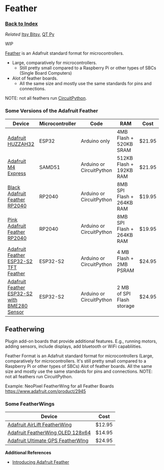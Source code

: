 
# Feather

### [Back to Index](index.md)

*Related* [Itsy Bitsy](itsy_bitsy.md), [QT Py](qt_py.md)


WIP


[Feather](https://learn.adafruit.com/adafruit-feather) is an Adafruit standard format for microcontrollers.

- Large, comparatively for microcontrollers.  
    - Still pretty small compared to a Raspberry Pi or other types of SBCs (Single Board Computers)
- Alot of feather boards.  
    - All the same size and mostly use the same standards for pins and connections.  

NOTE: not all feathers run [CircuitPython](../circuitpython/index.md).


### Some Versions of the Adafruit Feather

| Device                                                                                | Microcontroller | Code                     | RAM                       | Cost   |
| ------------------------------------------------------------------------------------- | --------------- | ------------------------ | ------------------------- | ------ |
| [Adafruit HUZZAH32](https://www.adafruit.com/product/3619)                            | ESP32           | Arduino only             | 4MB Flash + 520KB SRAM    | $21.95 |
| [Adafruit M4 Express](https://www.adafruit.com/product/3857)                          | SAMD51          | Arduino or CircuitPython | 512KB Flash + 192KB RAM   | $21.95 |
| [Black Adafruit Feather RP2040](https://www.adafruit.com/product/4884)                | RP2040          | Arduino or CircuitPython | 8MB SPI Flash + 264KB RAM | $19.95 |
| [Pink Adafruit Feather RP2040](https://www.adafruit.com/product/5299)                 | RP2040          | Arduino or CircuitPython | 8MB SPI Flash + 264KB RAM | $19.95 |
| [Adafruit Feather ESP32-S2 TFT Feather](https://www.adafruit.com/product/5300)        | ESP32-S2        | Arduino or CircuitPython | 4 MB Flash + 2MB PSRAM    | $24.95 |
| [Adafruit Feather ESP32-S2 with BME280 Sensor](https://www.adafruit.com/product/5303) | ESP32-S2        | Arduino or CircuitPython | 2 MB of SPI Flash storage | $24.95 |






## Featherwing

Plugin add-on boards that provide additional features.  E.g., running motors, adding sensors, include displays, add bluetooth or WiFi capabliities.

Feather Format is an Adafruit standard format for microcontrollers (Large, comparatively for microcontrollers.  It's still pretty small compared to a Raspberry Pi or other types of SBCs) 
Alot of feather boards.  All the same size and mostly use the same standards for pins and connections.  NOTE: not all feathers run CircuitPython.

Example:  NeoPixel FeatherWing for all Feather Boards https://www.adafruit.com/product/2945


### Some FeatherWings

| Device                                                                     | Cost   |
| -------------------------------------------------------------------------- | ------ |
| [Adafruit AirLift FeatherWing](https://www.adafruit.com/product/4264)      | $12.95 |
| [Adafruit FeatherWing OLED 128x64](https://www.adafruit.com/product/4650)  | $14.95 |
| [Adafruit Ultimate GPS FeatherWIng](https://www.adafruit.com/product/3133) | $24.95 |



**Additional References**

- [Introducing Adafruit Feather](https://learn.adafruit.com/adafruit-feather)

